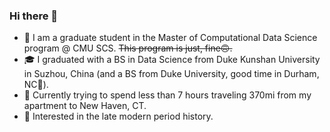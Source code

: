 ### Hi there 👋
* 🏫 I am a graduate student in the Master of Computational Data Science program @ CMU SCS.
~~This program is just, fine🙃.~~
*  🎓 I graduated with a BS in Data Science from Duke Kunshan University in Suzhou, China
(and a BS from Duke University, good time in Durham, NC🍂).
* 🏃 Currently trying to spend less than 7 hours traveling 370mi from my apartment to New Haven, CT.
* 📖 Interested in the late modern period history.

<!--
**Aaalan-Zhang/Aaalan-Zhang** is a ✨ _special_ ✨ repository because its `README.md` (this file) appears on your GitHub profile.

Here are some ideas to get you started:

- 🔭 I’m currently working on ...
- 🌱 I’m currently learning ...
- 👯 I’m looking to collaborate on ...
- 🤔 I’m looking for help with ...
- 💬 Ask me about ...
- 📫 How to reach me: ...
- 😄 Pronouns: He/Him/His
- ⚡ Fun fact: ...
-->
<!--
![Top Langs](https://github-readme-stats.vercel.app/api/top-langs/?username=Aaalan-Zhang)
-->

<!--
![Aaalan-Zhang's GitHub stats](https://github-readme-stats.vercel.app/api?username=Aaalan-Zhang&hide=contribs,prs)
-->


